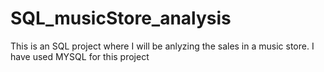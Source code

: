 # SQL_musicStore_analysis
This is an SQL project where I will be anlyzing the sales in a music store. I have used MYSQL for this project

